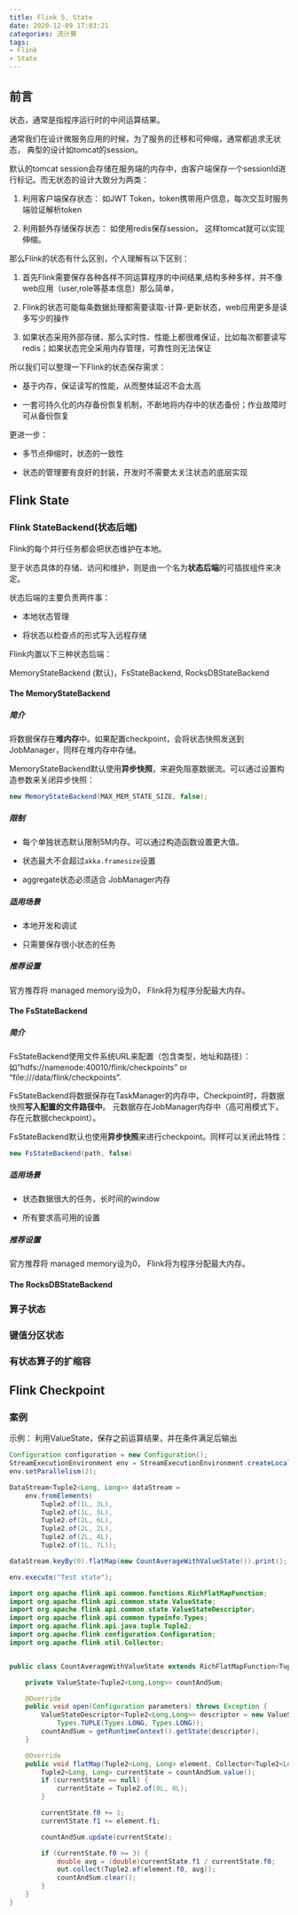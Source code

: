 ```yaml
---
title: Flink 5. State
date: 2020-12-09 17:03:21
categories: 流计算
tags: 
- Flink
- State
---
```


## 前言

状态，通常是指程序运行时的中间运算结果。

通常我们在设计微服务应用的时候，为了服务的迁移和可伸缩，通常都追求无状态， 典型的设计如tomcat的session。

默认的tomcat session会存储在服务端的内存中，由客户端保存一个sessionId进行标记。而无状态的设计大致分为两类：

1. 利用客户端保存状态： 如JWT Token，token携带用户信息，每次交互时服务端验证解析token

2. 利用额外存储保存状态： 如使用redis保存session， 这样tomcat就可以实现伸缩。

那么Flink的状态有什么区别，个人理解有以下区别：

1. 首先Flink需要保存各种各样不同运算程序的中间结果,结构多种多样，并不像web应用（user,role等基本信息）那么简单，

2. Flink的状态可能每条数据处理都需要读取-计算-更新状态，web应用更多是读多写少的操作

3. 如果状态采用外部存储，那么实时性、性能上都很难保证，比如每次都要读写redis；如果状态完全采用内存管理，可靠性则无法保证

<!--more-->

所以我们可以整理一下Flink的状态保存需求：

* 基于内存，保证读写的性能，从而整体延迟不会太高

* 一套可持久化的内存备份恢复机制，不断地将内存中的状态备份；作业故障时可从备份恢复

更进一步：

* 多节点伸缩时，状态的一致性

* 状态的管理要有良好的封装，开发时不需要太关注状态的底层实现


## Flink State

### Flink StateBackend(状态后端)

Flink的每个并行任务都会把状态维护在本地。

至于状态具体的存储、访问和维护，则是由一个名为**状态后端**的可插拔组件来决定。

状态后端的主要负责两件事：

* 本地状态管理

* 将状态以检查点的形式写入远程存储

Flink内置以下三种状态后端：

MemoryStateBackend (默认)，FsStateBackend, RocksDBStateBackend

#### The MemoryStateBackend

##### 简介

将数据保存在**堆内存**中。如果配置checkpoint，会将状态快照发送到JobManager，同样在堆内存中存储。

MemoryStateBackend默认使用**异步快照**，来避免阻塞数据流。可以通过设置构造参数来关闭异步快照：
```JAVA
new MemoryStateBackend(MAX_MEM_STATE_SIZE, false);
```

##### 限制

* 每个单独状态默认限制5M内存。可以通过构造函数设置更大值。

* 状态最大不会超过`akka.framesize`设置

* aggregate状态必须适合 JobManager内存

##### 适用场景

* 本地开发和调试

* 只需要保存很小状态的任务

##### 推荐设置

官方推荐将 managed memory设为0， Flink将为程序分配最大内存。

#### The FsStateBackend

##### 简介

FsStateBackend使用文件系统URL来配置（包含类型，地址和路径）：如“hdfs://namenode:40010/flink/checkpoints” or “file:///data/flink/checkpoints”.

FsStateBackend将数据保存在TaskManager的内存中。Checkpoint时，将数据快照**写入配置的文件路径中**。 元数据存在JobManager内存中（高可用模式下，存在元数据checkpoint）。

FsStateBackend默认也使用**异步快照**来进行checkpoint。同样可以关闭此特性：
```JAVA
new FsStateBackend(path, false)
```

##### 适用场景

* 状态数据很大的任务，长时间的window

* 所有要求高可用的设置

##### 推荐设置

官方推荐将 managed memory设为0， Flink将为程序分配最大内存。

#### The RocksDBStateBackend



### 算子状态

### 键值分区状态

### 有状态算子的扩缩容

## Flink Checkpoint

### 案例


示例： 利用ValueState，保存之前运算结果，并在条件满足后输出

```java
Configuration configuration = new Configuration();
StreamExecutionEnvironment env = StreamExecutionEnvironment.createLocalEnvironmentWithWebUI(configuration);
env.setParallelism(2);

DataStream<Tuple2<Long, Long>> dataStream =
    env.fromElements(
        Tuple2.of(1L, 3L),
        Tuple2.of(1L, 5L),
        Tuple2.of(2L, 6L),
        Tuple2.of(2L, 2L),
        Tuple2.of(2L, 4L),
        Tuple2.of(1L, 7L));

dataStream.keyBy(0).flatMap(new CountAverageWithValueState()).print();

env.execute("Test state");
```

```java
import org.apache.flink.api.common.functions.RichFlatMapFunction;
import org.apache.flink.api.common.state.ValueState;
import org.apache.flink.api.common.state.ValueStateDescriptor;
import org.apache.flink.api.common.typeinfo.Types;
import org.apache.flink.api.java.tuple.Tuple2;
import org.apache.flink.configuration.Configuration;
import org.apache.flink.util.Collector;


public class CountAverageWithValueState extends RichFlatMapFunction<Tuple2<Long, Long>, Tuple2<Long, Double>> {

    private ValueState<Tuple2<Long,Long>> countAndSum;

    @Override
    public void open(Configuration parameters) throws Exception {
        ValueStateDescriptor<Tuple2<Long,Long>> descriptor = new ValueStateDescriptor<Tuple2<Long, Long>>("average",
            Types.TUPLE(Types.LONG, Types.LONG));
        countAndSum = getRuntimeContext().getState(descriptor);
    }

    @Override
    public void flatMap(Tuple2<Long, Long> element, Collector<Tuple2<Long, Double>> out) throws Exception {
        Tuple2<Long, Long> currentState = countAndSum.value();
        if (currentState == null) {
            currentState = Tuple2.of(0L, 0L);
        }

        currentState.f0 += 1;
        currentState.f1 += element.f1;

        countAndSum.update(currentState);

        if (currentState.f0 >= 3) {
            double avg = (double)currentState.f1 / currentState.f0;
            out.collect(Tuple2.of(element.f0, avg));
            countAndSum.clear();
        }
    }
}
```